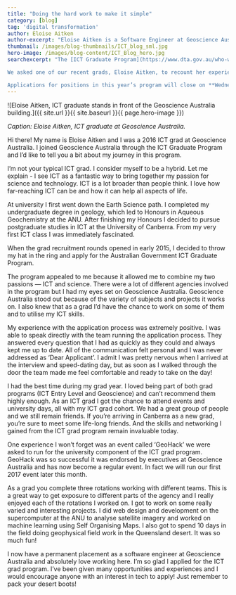 ```yaml
---
title: "Doing the hard work to make it simple"
category: [blog]
tag: 'digital transformation'
author: Eloise Aitken
author-excerpt: "Eloise Aitken is a Software Engineer at Geoscience Australia."
thumbnail: /images/blog-thumbnails/ICT_blog_sml.jpg
hero-image: /images/blog-content/ICT_Blog_hero.jpg
searchexcerpt: "The [ICT Graduate Program](https://www.dta.gov.au/who-we-are/corporate/jobs/#op-170375-2018-australian-government-ict-graduate-program) opened its doors to new graduates earlier this month. The program, which is run out of the DTA, gives graduates an entryway into ICT in government. Grads work with a dedicated mentor and have the opportunity to get involved with a range of learning and development opportunities whilst being embedded in a participating agency. 

We asked one of our recent grads, Eloise Aitken, to recount her experiences in last year’s ICT grad program.

Applications for positions in this year’s program will close on **Wednesday 12 April.**"
---
```


![Eloise Aitken, ICT graduate stands in front of the Geoscience Australia building.]({{ site.url }}{{ site.baseurl }}{{ page.hero-image }})

*Caption: Eloise Aitken, ICT graduate at Geoscience Australia.*

Hi there! My name is Eloise Aitken and I was a 2016 ICT grad at Geoscience Australia. I joined Geoscience Australia through the ICT Graduate Program and I’d like to tell you a bit about my journey in this program. 

I’m not your typical ICT grad. I consider myself to be a hybrid. Let me explain - I see ICT as a fantastic way to bring together my passion for science and technology. ICT is a lot broader than people think.  I love how far-reaching ICT can be and how it can help all aspects of life.

At university I first went down the Earth Science path. I completed my undergraduate degree in geology, which led to Honours in Aqueous Geochemistry at the ANU. After finishing my Honours I decided to pursue postgraduate studies in ICT at the University of Canberra. From my very first ICT class I was immediately fascinated.

When the grad recruitment rounds opened in early 2015, I decided to throw my hat in the ring and apply for the Australian Government ICT Graduate Program. 
	
The program appealed to me because it allowed me to combine my two passions — ICT and science. There were a lot of different agencies involved in the program but I had my eyes set on Geoscience Australia. Geoscience Australia stood out because of the variety of subjects and projects it works on. I also knew that as a grad I’d have the chance to work on some of them and to utilise my ICT skills.

My experience with the application process was extremely positive. I was able to speak directly with the team running the application process. They answered every question that I had as quickly as they could and always kept me up to date. All of the communication felt personal and I was never addressed as ‘Dear Applicant’. I admit I was pretty nervous when I arrived at the interview and speed-dating day, but as soon as I walked through the door the team made me feel comfortable and ready to take on the day!

I had the best time during my grad year. I loved being part of both grad programs (ICT Entry Level and Geoscience) and can’t recommend them highly enough. As an ICT grad I got the chance to attend events and university days, all with my ICT grad cohort. We had a great group of people and we still remain friends. If you’re arriving in Canberra as a new grad, you’re sure to meet some life-long friends. And the skills and networking I gained from the ICT grad program remain invaluable today. 

One experience I won’t forget was an event called ‘GeoHack’ we were asked to run for the university component of the ICT grad program. GeoHack was so successful it was endorsed by executives at Geoscience Australia and has now become a regular event. In fact we will run our first 2017 event later this month. 

As a grad you complete three rotations working with different teams. This is a great way to get exposure to different parts of the agency and I really enjoyed each of the rotations I worked on. I got to work on some really varied and interesting projects. I did web design and development on the supercomputer at the ANU to analyse satellite imagery and worked on machine learning using Self Organising Maps. I also got to spend 10 days in the field doing geophysical field work in the Queensland desert. It was so much fun!

I now have a permanent placement as a software engineer at Geoscience Australia and absolutely love working here. I’m so glad I applied for the ICT grad program. I’ve been given many opportunities and experiences and I would encourage anyone with an interest in tech to apply! Just remember to pack your desert boots!
